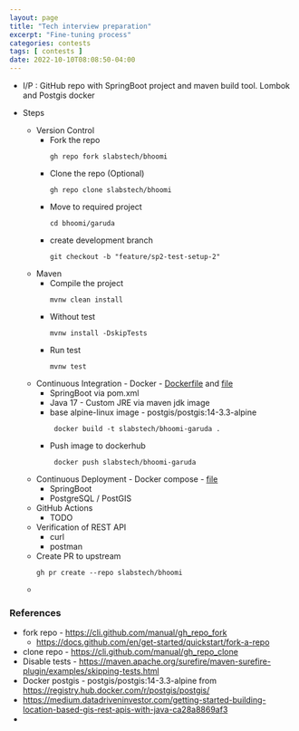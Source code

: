 ```yaml
---
layout: page
title: "Tech interview preparation"
excerpt: "Fine-tuning process"
categories: contests
tags: [ contests ]
date: 2022-10-10T08:08:50-04:00
---
```


* I/P : GitHub repo with SpringBoot project and maven build tool. Lombok and Postgis docker

* Steps
  * Version Control
    * Fork the repo 
      ````
      gh repo fork slabstech/bhoomi    
      ````
    * Clone the repo (Optional) 
      ````
      gh repo clone slabstech/bhoomi

      ```` 
    * Move to required project
      ````
      cd bhoomi/garuda
      ````
    * create development branch
      ```` 
      git checkout -b "feature/sp2-test-setup-2"
      ````       
  * Maven
    * Compile the project
      ````
      mvnw clean install
      ```` 
    * Without test 
      ````
      mvnw install -DskipTests 
      ````
    * Run test 
      ````
      mvnw test 
      ```` 
  * Continuous Integration - Docker - [Dockerfile](https://github.com/sachinsshetty/bhoomi/blob/main/garuda/Dockerfile) and [file](https://github.com/slabstech/docker/blob/master/dockerfiles/server/postgis/Dockerfile) 
    * SpringBoot via pom.xml
    * Java 17 - Custom JRE via maven jdk image
    * base alpine-linux image - postgis/postgis:14-3.3-alpine
      ````
       docker build -t slabstech/bhoomi-garuda .
      ````
    * Push image to dockerhub 
      ````
       docker push slabstech/bhoomi-garuda
      ````
  * Continuous Deployment - Docker compose - [file](https://github.com/slabstech/docker/blob/master/docker_compose_files/docker-compose-springboot-postgis.yml)
    * SpringBoot 
    * PostgreSQL / PostGIS
  * GitHub Actions
    * TODO
  * Verification of REST API
    * curl
    * postman
  * Create PR to upstream 
    ````
    gh pr create --repo slabstech/bhoomi
    ````
  * 

### References
* fork repo - https://cli.github.com/manual/gh_repo_fork
  * https://docs.github.com/en/get-started/quickstart/fork-a-repo
* clone repo - https://cli.github.com/manual/gh_repo_clone
* Disable tests - https://maven.apache.org/surefire/maven-surefire-plugin/examples/skipping-tests.html
* Docker postgis -  postgis/postgis:14-3.3-alpine  from https://registry.hub.docker.com/r/postgis/postgis/
* https://medium.datadriveninvestor.com/getting-started-building-location-based-gis-rest-apis-with-java-ca28a8869af3
* 
